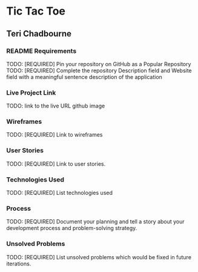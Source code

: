 # Tic Tac Toe

## Teri Chadbourne


### README Requirements

TODO: [REQUIRED] Pin your repository on GitHub as a Popular Repository
TODO: [REQUIRED] Complete the repository Description field and Website field with a meaningful sentence description of the application

### Live Project Link

TODO: link to the live URL github image

### Wireframes
TODO: [REQUIRED] Link to wireframes 

### User Stories

TODO: [REQUIRED] Link to user stories.

### Technologies Used

TODO: [REQUIRED] List technologies used

### Process

TODO: [REQUIRED] Document your planning and tell a story about your development process and problem-solving strategy.

### Unsolved Problems

TODO: [REQUIRED] List unsolved problems which would be fixed in future iterations.
